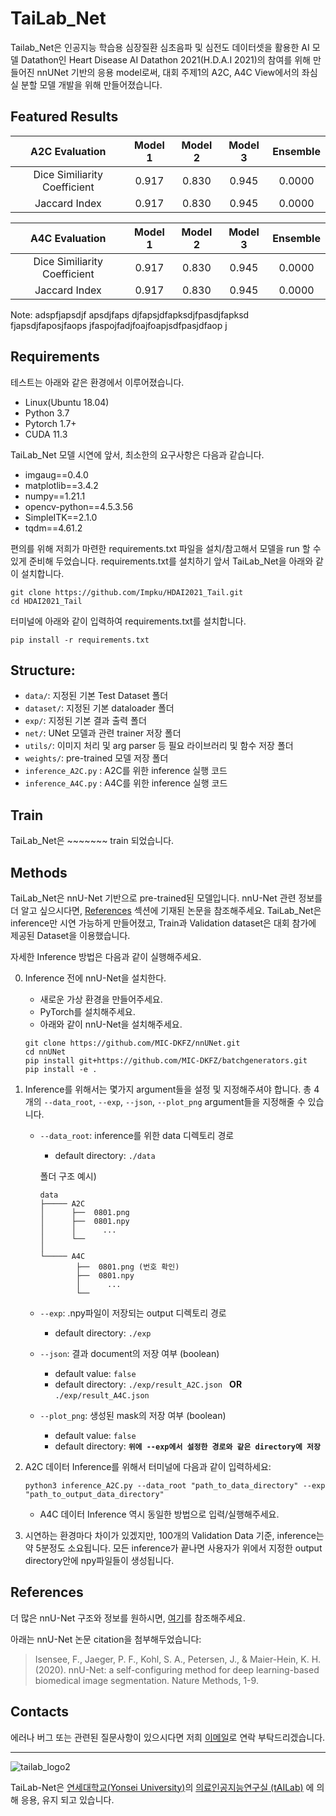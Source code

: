 <!-- Heading -->

# TaiLab_Net

<!-- 수정 사항입니다.-->

Tailab_Net은 인공지능 학습용 심장질환 심초음파 및 심전도 데이터셋을 활용한 AI 모델 Datathon인 Heart Disease AI Datathon 2021(H.D.A.I 2021)의 참여를 위해 만들어진 nnUNet 기반의 응용 model로써, 대회 주제1의 A2C, A4C View에서의 좌심실 분할 모델 개발을 위해 만들어졌습니다.

<!-- install 없애도 되고, 다른 이름 method 대제목으로 바꿔서 github 참고시키고 우리가 nnUnet 사용해서 train을 했다. 길어서 풀고 -->


## Featured Results
|A2C Evaluation|Model 1|Model 2|Model 3|Ensemble|
|:----------:|:------:|:------:|:------:|:------:|
|Dice Similiarity Coefficient|0.917|0.830|0.945|0.0000|
|Jaccard Index|0.917|0.830|0.945|0.0000|

|A4C Evaluation|Model 1|Model 2|Model 3|Ensemble|
|:----------:|:------:|:------:|:------:|:------:|
|Dice Similiarity Coefficient|0.917|0.830|0.945|0.0000|
|Jaccard Index|0.917|0.830|0.945|0.0000|

Note: adspfjapsdjf apsdjfaps djfapsjdfapksdjfpasdjfapksd fjapsdjfaposjfaops jfaspojfadjfoajfoapjsdfpasjdfaop j

## Requirements
테스트는 아래와 같은 환경에서 이루어졌습니다.

- Linux(Ubuntu 18.04)
- Python 3.7
- Pytorch 1.7+
- CUDA 11.3

TaiLab_Net 모델 시연에 앞서, 최소한의 요구사항은 다음과 같습니다.

- imgaug==0.4.0
- matplotlib==3.4.2
- numpy==1.21.1
- opencv-python==4.5.3.56
- SimpleITK==2.1.0
- tqdm==4.61.2

 편의를 위해 저희가 마련한 requirements.txt 파일을 설치/참고해서 모델을 run 할 수 있게 준비해 두었습니다. requirements.txt를 설치하기 앞서 TaiLab_Net을 아래와 같이 설치합니다.

```
git clone https://github.com/Impku/HDAI2021_Tail.git
cd HDAI2021_Tail
```

터미널에 아래와 같이 입력하여 requirements.txt를 설치합니다.

```
pip install -r requirements.txt
```

## Structure:
- ```data/```: 지정된 기본 Test Dataset 폴더
- ```dataset/```: 지정된 기본 dataloader 폴더
- ```exp/```: 지정된 기본 결과 출력 폴더
- ```net/```: UNet 모델과 관련 trainer 저장 폴더
- ```utils/```: 이미지 처리 및 arg parser 등 필요 라이브러리 및 함수 저장 폴더
- ```weights/```: pre-trained 모델 저장 폴더
- ```inference_A2C.py``` : A2C를 위한 inference 실행 코드
- ```inference_A4C.py``` : A4C를 위한 inference 실행 코드

## Train
TaiLab_Net은 ~~~~~~~ train 되었습니다. 


## Methods

<!-- 수정 사항입니다. 모델 2개를 사용했기 때문에 각각의 방법을 모두 설명해야함-->

TaiLab_Net은 nnU-Net 기반으로 pre-trained된 모델입니다. nnU-Net 관련 정보를 더 알고 싶으시다면, [References](#references) 섹션에 기재된 논문을 참조해주세요. 
TaiLab_Net은 inference만 시연 가능하게 만들어졌고, Train과 Validation dataset은 대회 참가에 제공된 Dataset을 이용했습니다. 

자세한 Inference 방법은 다음과 같이 실행해주세요.

0. Inference 전에 nnU-Net을 설치한다.

   - 새로운 가상 환경을 만들어주세요.
   - PyTorch를 설치해주세요.
   - 아래와 같이 nnU-Net을 설치해주세요. 
   
   ```
   git clone https://github.com/MIC-DKFZ/nnUNet.git
   cd nnUNet
   pip install git+https://github.com/MIC-DKFZ/batchgenerators.git
   pip install -e .
   ```

1. Inference를 위해서는 몇가지 argument들을 설정 및 지정해주셔야 합니다. 
총 4개의 ```--data_root```, ```--exp```, ```--json```, ```--plot_png``` argument들을 지정해줄 수 있습니다.
   - ```--data_root```: inference를 위한 data 디렉토리 경로    
      - default directory: ```./data ```

      폴더 구조 예시)
      ```
      data
      ├───── A2C
      │      ├──  0801.png
      │      ├──  0801.npy
      │      │      ...    
      │      └──    
      │
      └───── A4C
              ├──  0801.png (번호 확인)
              ├──  0801.npy
              │      ...
              └── 
      ```
   
   - ```--exp```: .npy파일이 저장되는 output 디렉토리 경로 
      - default directory: ```./exp ```

   - ```--json```: 결과 document의 저장 여부 (boolean)
      - default value: ``` false ```
      - default directory: ```./exp/result_A2C.json ``` **OR** ```./exp/result_A4C.json```

   - ```--plot_png```: 생성된 mask의 저장 여부 (boolean)
      - default value: ``` false ```
      - default directory: **```위에 --exp에서 설정한 경로와 같은 directory에 저장  ```**

2. A2C 데이터 Inference를 위해서 터미널에 다음과 같이 입력하세요:
   ```
   python3 inference_A2C.py --data_root "path_to_data_directory" --exp "path_to_output_data_directory"
   ```

   - A4C 데이터 Inference 역시 동일한 방법으로 입력/실행해주세요. 

3. 시연하는 환경마다 차이가 있겠지만, 100개의 Validation Data 기준, inference는 약 5분정도 소요됩니다. 모든 inference가 끝나면 사용자가 위에서 지정한 output directory안에 npy파일들이 생성됩니다. 


## References

<!-- Citation 적을게 뭐가 더 있을지 알려주세요. 수정사항 입니다. format도 제안 주시면 바꿔놓겠습니다.  -->

더 많은 nnU-Net 구조와 정보를 원하시면, [여기](https://github.com/MIC-DKFZ/nnUNet)를 참조해주세요.

아래는 nnU-Net 논문 citation을 첨부해두었습니다:

> Isensee, F., Jaeger, P. F., Kohl, S. A., Petersen, J., & Maier-Hein, K. H. (2020). nnU-Net: a self-configuring method for deep learning-based biomedical image segmentation. Nature Methods, 1-9.



## Contacts

<!-- 메일 주소 넘기기 완료. 근데 공용 이메일 대신 일단 제 이메일 넣어놨어요.
    ㄴ 방금전 태윤이가 준 주소로 다시 수정해놓았습니다.  -->

에러나 버그 또는 관련된 질문사항이 있으시다면 저희 [이메일](mailto:ygj03084@gmail.com)로 연락 부탁드리겠습니다.

<!--- 연대 로고를 넣으려고 했는데,, 뒤에 흰색 배경이 나와서 일단은 넣지 않았습니다. 의견 주세요  --->

---

![tailab_logo2](https://user-images.githubusercontent.com/39204766/144746204-2d39b036-3ea0-476e-945d-25e4f695ece1.png)

TaiLab-Net은 [연세대학교(Yonsei University)](https://www.yonsei.ac.kr/en_sc/index.jsp)의 [의료인공지능연구실 (tAILab)](https://sites.google.com/view/tailab/home?authuser=0) 에 의해 응용, 유지 되고 있습니다.
